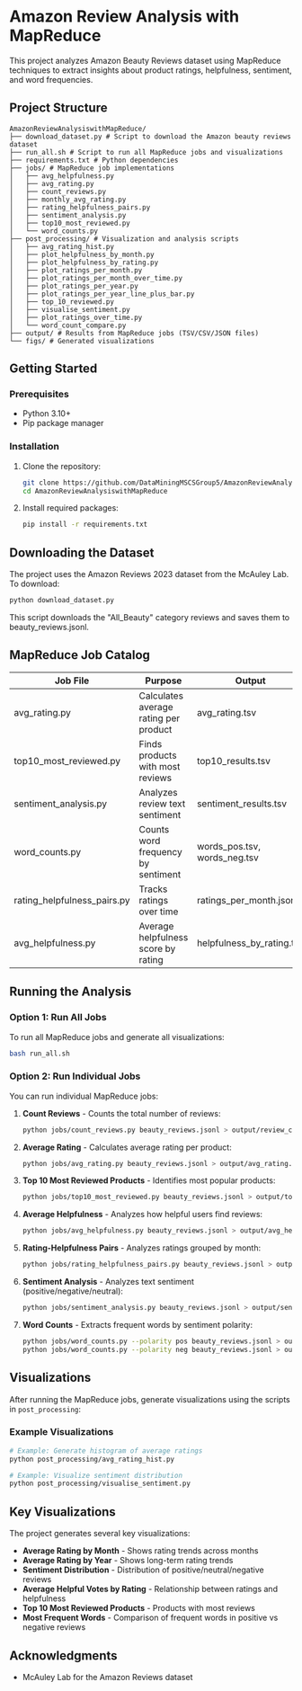 # Amazon Review Analysis with MapReduce

This project analyzes Amazon Beauty Reviews dataset using MapReduce techniques to extract insights about product ratings, helpfulness, sentiment, and word frequencies.

## Project Structure

```
AmazonReviewAnalysiswithMapReduce/
├── download_dataset.py # Script to download the Amazon beauty reviews dataset
├── run_all.sh # Script to run all MapReduce jobs and visualizations
├── requirements.txt # Python dependencies
├── jobs/ # MapReduce job implementations
│   ├── avg_helpfulness.py
│   ├── avg_rating.py
│   ├── count_reviews.py
│   ├── monthly_avg_rating.py
│   ├── rating_helpfulness_pairs.py
│   ├── sentiment_analysis.py
│   ├── top10_most_reviewed.py
│   └── word_counts.py
├── post_processing/ # Visualization and analysis scripts
│   ├── avg_rating_hist.py
│   ├── plot_helpfulness_by_month.py
│   ├── plot_helpfulness_by_rating.py
│   ├── plot_ratings_per_month.py
│   ├── plot_ratings_per_month_over_time.py
│   ├── plot_ratings_per_year.py
│   ├── plot_ratings_per_year_line_plus_bar.py
│   ├── top_10_reviewed.py
│   ├── visualise_sentiment.py
│   ├── plot_ratings_over_time.py
│   └── word_count_compare.py
├── output/ # Results from MapReduce jobs (TSV/CSV/JSON files)
└── figs/ # Generated visualizations
```

## Getting Started

### Prerequisites

- Python 3.10+
- Pip package manager

### Installation

1. Clone the repository:

   ```bash
   git clone https://github.com/DataMiningMSCSGroup5/AmazonReviewAnalysiswithMapReduce.git
   cd AmazonReviewAnalysiswithMapReduce
   ```

2. Install required packages:

   ```bash
   pip install -r requirements.txt
   ```

## Downloading the Dataset

The project uses the Amazon Reviews 2023 dataset from the McAuley Lab. To download:

```bash
python download_dataset.py
```

This script downloads the "All_Beauty" category reviews and saves them to beauty_reviews.jsonl.

## MapReduce Job Catalog

| Job File | Purpose | Output |
|----------|---------|--------|
| avg_rating.py | Calculates average rating per product | avg_rating.tsv |
| top10_most_reviewed.py | Finds products with most reviews | top10_results.tsv |
| sentiment_analysis.py | Analyzes review text sentiment | sentiment_results.tsv |
| word_counts.py | Counts word frequency by sentiment | words_pos.tsv, words_neg.tsv |
| rating_helpfulness_pairs.py | Tracks ratings over time | ratings_per_month.json |
| avg_helpfulness.py | Average helpfulness score by rating | helpfulness_by_rating.tsv |

## Running the Analysis

### Option 1: Run All Jobs

To run all MapReduce jobs and generate all visualizations:

```bash
bash run_all.sh
```

### Option 2: Run Individual Jobs

You can run individual MapReduce jobs:

1. **Count Reviews** - Counts the total number of reviews:

   ```bash
   python jobs/count_reviews.py beauty_reviews.jsonl > output/review_counts.tsv
   ```

2. **Average Rating** - Calculates average rating per product:

   ```bash
   python jobs/avg_rating.py beauty_reviews.jsonl > output/avg_rating.tsv
   ```

3. **Top 10 Most Reviewed Products** - Identifies most popular products:

   ```bash
   python jobs/top10_most_reviewed.py beauty_reviews.jsonl > output/top10_results.tsv
   ```

4. **Average Helpfulness** - Analyzes how helpful users find reviews:

   ```bash
   python jobs/avg_helpfulness.py beauty_reviews.jsonl > output/avg_helpfulness.txt
   ```

5. **Rating-Helpfulness Pairs** - Analyzes ratings grouped by month:

   ```bash
   python jobs/rating_helpfulness_pairs.py beauty_reviews.jsonl > output/ratings_per_month.json
   ```

6. **Sentiment Analysis** - Analyzes text sentiment (positive/negative/neutral):

   ```bash
   python jobs/sentiment_analysis.py beauty_reviews.jsonl > output/sentiment_results.tsv
   ```

7. **Word Counts** - Extracts frequent words by sentiment polarity:

   ```bash
   python jobs/word_counts.py --polarity pos beauty_reviews.jsonl > output/words_pos.tsv
   python jobs/word_counts.py --polarity neg beauty_reviews.jsonl > output/words_neg.tsv
   ```

## Visualizations

After running the MapReduce jobs, generate visualizations using the scripts in `post_processing`:

### Example Visualizations

```bash
# Example: Generate histogram of average ratings
python post_processing/avg_rating_hist.py

# Example: Visualize sentiment distribution
python post_processing/visualise_sentiment.py
```

## Key Visualizations

The project generates several key visualizations:

- **Average Rating by Month** - Shows rating trends across months
- **Average Rating by Year** - Shows long-term rating trends
- **Sentiment Distribution** - Distribution of positive/neutral/negative reviews
- **Average Helpful Votes by Rating** - Relationship between ratings and helpfulness
- **Top 10 Most Reviewed Products** - Products with most reviews
- **Most Frequent Words** - Comparison of frequent words in positive vs negative reviews

<!-- ## License

[Your License Here] -->

## Acknowledgments

- McAuley Lab for the Amazon Reviews dataset
